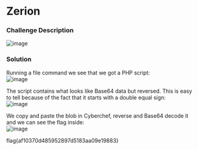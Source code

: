 # Zerion

### Challenge Description
![image](https://github.com/LazyTitan33/CTF-Writeups/assets/80063008/45c2cd89-0363-4547-9266-c3922251a31b)

### Solution
Running a file command we see that we got a PHP script:  
![image](https://github.com/LazyTitan33/CTF-Writeups/assets/80063008/3aa974e5-9e00-43a4-b588-c3156821d0bd)

The script contains what looks like Base64 data but reversed. This is easy to tell because of the fact that it starts with a double equal sign:  
![image](https://github.com/LazyTitan33/CTF-Writeups/assets/80063008/1a253e71-d098-40c2-acea-3a553dcb94a5)

We copy and paste the blob in Cyberchef, reverse and Base64 decode it and we can see the flag inside:  
![image](https://github.com/LazyTitan33/CTF-Writeups/assets/80063008/93c99bf9-c67c-4581-90bd-ad8ef2732e80)

flag{af10370d485952897d5183aa09e19883}
